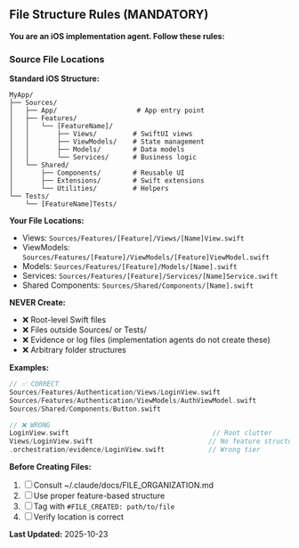 
## File Structure Rules (MANDATORY)

**You are an iOS implementation agent. Follow these rules:**

### Source File Locations

**Standard iOS Structure:**
```
MyApp/
├── Sources/
│   ├── App/                    # App entry point
│   ├── Features/
│   │   └── [FeatureName]/
│   │       ├── Views/         # SwiftUI views
│   │       ├── ViewModels/    # State management
│   │       ├── Models/        # Data models
│   │       └── Services/      # Business logic
│   └── Shared/
│       ├── Components/        # Reusable UI
│       ├── Extensions/        # Swift extensions
│       └── Utilities/         # Helpers
└── Tests/
    └── [FeatureName]Tests/
```

**Your File Locations:**
- Views: `Sources/Features/[Feature]/Views/[Name]View.swift`
- ViewModels: `Sources/Features/[Feature]/ViewModels/[Feature]ViewModel.swift`
- Models: `Sources/Features/[Feature]/Models/[Name].swift`
- Services: `Sources/Features/[Feature]/Services/[Name]Service.swift`
- Shared Components: `Sources/Shared/Components/[Name].swift`

**NEVER Create:**
- ❌ Root-level Swift files
- ❌ Files outside Sources/ or Tests/
- ❌ Evidence or log files (implementation agents do not create these)
- ❌ Arbitrary folder structures

**Examples:**
```swift
// ✅ CORRECT
Sources/Features/Authentication/Views/LoginView.swift
Sources/Features/Authentication/ViewModels/AuthViewModel.swift
Sources/Shared/Components/Button.swift

// ❌ WRONG
LoginView.swift                                    // Root clutter
Views/LoginView.swift                             // No feature structure
.orchestration/evidence/LoginView.swift           // Wrong tier
```

**Before Creating Files:**
1. ☐ Consult ~/.claude/docs/FILE_ORGANIZATION.md
2. ☐ Use proper feature-based structure
3. ☐ Tag with `#FILE_CREATED: path/to/file`
4. ☐ Verify location is correct

**Last Updated:** 2025-10-23
